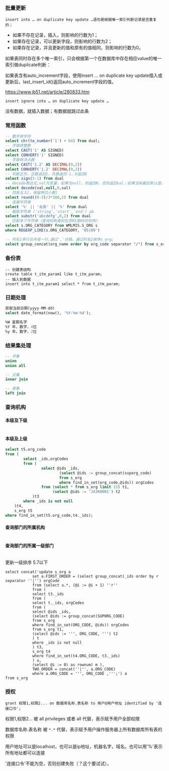 

### 批量更新

```
insert into … on duplicate key update …语句是根据唯一索引判断记录是否重复的；
```

- 如果不存在记录，插入，则影响的行数为1；
- 如果存在记录，可以更新字段，则影响的行数为2；
- 如果存在记录，并且更新的值和原有的值相同，则影响的行数为0。

如果表同时存在多个唯一索引，只会根据第一个在数据库中存在相应value的唯一索引做duplicate判断：

如果表含有auto_increment字段，使用insert … on duplicate key update插入或更新后，last_insert_id()返回auto_increment字段的值。 

https://www.jb51.net/article/280833.htm



```
insert ignore into … on duplicate key update …
```

没有数据，就插入数据；有数据就跳过此条



### 常用函数

```sql
-- 数字转字符
select chr(to_number('1') + 64) from dual;
-- 字串转整数
select CAST('1' AS SIGNED)
select CONVERT('1' SIGNED)
-- 字串转浮点数
select CAST('1.2' AS DECIMAL(9,2))
select CONVERT('1.2' DECIMAL(9,2))
-- 判断正负，正数返回1，负数返回-1，0返回0
select sign(5-1) from dual
-- decode表达式,val为变量，如果为null，则返回0，否则返回val；如果没有最后默认值，返回null
select decode(val,null,0,val)
-- 四舍五入[，保留两位小数]
select round((8-3)/3*100,2) from dual
-- 连接字符串
select '%' || '业务' || '%' from dual
-- 截取字符串 ('string','start','end') ab
select substr('abcdefg',0,2) from dual
-- 匹配多个字符串（查询机构类别包含05或09的机构）
select s.ORG_CATEGORY from WMLMIS.S_ORG s
where REGEXP_LIKE(s.ORG_CATEGORY, '05|09')

-- 列名1多行合并成一行,通过','分隔，通过列名2排序s_org;
select group_concat(org_name order by org_code separator "/") from s_org; 
```



### 备份表

```sq
-- 创建表结构
create table t_itm_param1 like t_itm_param;
-- 插入到数据
insert into t_itm_param1 select * from t_itm_param;
```

### 日期处理

```sql
获取当前日期(yyyy-MM-dd)
select date_format(now(), '%Y-%m-%d');

%W 星期名字
%Y 年，数字，4位
%y 年，数字，2位

```



### 结果集处理

```sql
-- 并集
union
union all

-- 交集
inner join

-- 差集
left join

```



### 查询机构

#### 本级及下级

```sql

```

#### 本级及上级

```sql
select t5.org_code 
from (
    	select _ids,orgCodes 
    	from (
                select @ids _ids,
                        (select @ids := group_concat(suporg_code) 
                        from s_org 
                        where find_in_set(org_code,@ids)) orgCodes
                from (select * from s_org limit 15) t1,
                     (select @ids := 'JXJK0001') t2
            )t3 
    	where _ids is not null
	)t4,
	s_org t5 
where find_in_set(t5.org_code,t4._ids);
```

#### 查询部门的所属机构

```sql

```

#### 查询部门的所属一级部门

```sql

```

更新一级排序 5.7以下

```mysql
select concat('update s_org a
            set a.FIRST_ORDER = (select group_concat(_ids order by r separator ''|'') orgCode
            from (select u.*, (@i := @i + 1) ''r''
            from (
            select t3._ids
            from (
            select t._ids, orgCodes
            from (
            select @ids _ids,
            (select @ids := group_concat(SUPORG_CODE)
            from s_org
            where find_in_set(ORG_CODE, @ids)) orgCodes
            from s_org t1,
            (select @ids := ''', ORG_CODE, ''') t2
            ) t
            where _ids is not null
            ) t3,
            s_org t4
            where find_in_set(t4.ORG_CODE, t3._ids)
            ) u,
            (select @i := 0) as rownum) m ),
            TWO_ORDER = concat(''|'', a.ORG_CODE)
            where a.ORG_CODE = ''', ORG_CODE ,''';') a
from s_org
```



### 授权

```
grant 权限1,权限2... on 数据库名称.表名称 to 用户@用户地址 identified by '连接口令';
```

权限1,权限2... 被 all privileges 或者 all 代替，表示赋予用户全部权限

数据库名称.表名称 被 `*.*` 代替，表示赋予用户操作服务器上所有数据库所有表的权限

用户地址可以是localhost，也可以是ip地址，机器名字，域名。也可以用'%'表示所有地址都可以连接

'连接口令'不能为空，否则创建失败（？这个要试试）。

